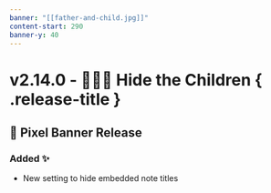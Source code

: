 ```yaml
---
banner: "[[father-and-child.jpg]]"
content-start: 290
banner-y: 40
---
```


# v2.14.0 - 👩‍👧‍👦 Hide the Children { .release-title }
## 🚩 Pixel Banner Release

### Added ✨
- New setting to hide embedded note titles
